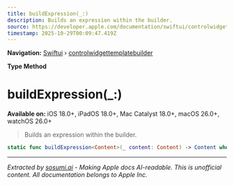 ```yaml
---
title: buildExpression(_:)
description: Builds an expression within the builder.
source: https://developer.apple.com/documentation/swiftui/controlwidgettemplatebuilder/buildexpression(_:)
timestamp: 2025-10-29T00:09:47.419Z
---
```


**Navigation:** [Swiftui](/documentation/swiftui) › [controlwidgettemplatebuilder](/documentation/swiftui/controlwidgettemplatebuilder)

**Type Method**

# buildExpression(_:)

**Available on:** iOS 18.0+, iPadOS 18.0+, Mac Catalyst 18.0+, macOS 26.0+, watchOS 26.0+

> Builds an expression within the builder.

```swift
static func buildExpression<Content>(_ content: Content) -> Content where Content : ControlWidgetTemplate
```

---

*Extracted by [sosumi.ai](https://sosumi.ai) - Making Apple docs AI-readable.*
*This is unofficial content. All documentation belongs to Apple Inc.*
